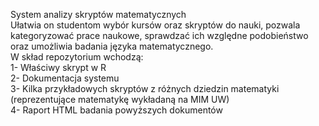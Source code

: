 System analizy skryptów matematycznych  <br>
Ułatwia on studentom wybór kursów oraz skryptów do nauki, pozwala kategoryzować prace naukowe, sprawdzać ich względne podobieństwo oraz umożliwia badania języka matematycznego. <br>
W skład repozytorium wchodzą: <br>
1- Właściwy skrypt w R <br>
2- Dokumentacja systemu <br>
3- Kilka przykładowych skryptów z różnych dziedzin matematyki (reprezentujące matematykę wykładaną na MIM UW) <br>
4- Raport HTML badania powyższych dokumentów
